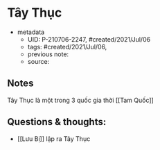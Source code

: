 ---
---

# Tây Thục

- metadata
	- UID: P-210706-2247, #created/2021/Jul/06
	- tags: #created/2021/Jul/06, 
	- previous note: 
	- source: 

## Notes
Tây Thục là một trong 3 quốc gia thời [[Tam Quốc]]

## Questions & thoughts:
- [[Lưu Bị]] lập ra Tây Thục
